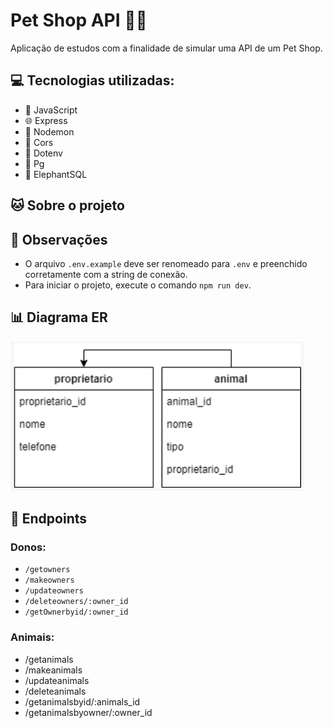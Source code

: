 # Pet Shop API 🐾🏪
Aplicação de estudos com a finalidade de simular uma API de um Pet Shop.

## 💻 Tecnologias utilizadas:
* 📜 JavaScript
* 🌐 Express
* 🔄 Nodemon
* 🔀 Cors
* 🔑 Dotenv
* 🐘 Pg
* 🐘 ElephantSQL

## 🐱 Sobre o projeto

## 👀 Observações
* O arquivo ```.env.example``` deve ser renomeado para ```.env``` e preenchido corretamente com a string de conexão.
* Para iniciar o projeto, execute o comando ```npm run dev```.

## 📊 Diagrama ER
![Alt text](./assets/imgs/image.png)

## 🏁 Endpoints
### Donos:
* ``/getowners``
* ``/makeowners``
* ``/updateowners``
* ``/deleteowners/:owner_id``
* ``/getOwnerbyid/:owner_id``
### Animais:
* /getanimals
* /makeanimals
* /updateanimals
* /deleteanimals
* /getanimalsbyid/:animals_id
* /getanimalsbyowner/:owner_id